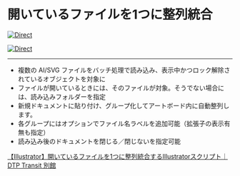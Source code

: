 # 開いているファイルを1つに整列統合

[![Direct](https://img.shields.io/badge/Direct%20Link-SmartBatchImporter.jsx-ffcc00.svg)](https://github.com/swwwitch/illustrator-scripts/blob/master/jsx/SmartBatchImporter.jsx)

[![Direct](https://img.shields.io/badge/Back%20to%20home-All%20scripts-cccccc.svg)](https://github.com/swwwitch/illustrator-scripts/blob/master/README.md)

---

- 複数の AI/SVG ファイルをバッチ処理で読み込み、表示中かつロック解除されているオブジェクトを対象に
- ファイルが開いているときには、そのファイルが対象。そうでない場合には、読み込みフォルダーを指定
- 新規ドキュメントに貼り付け、グループ化してアートボード内に自動整列します。
- 各グループにはオプションでファイル名ラベルを追加可能（拡張子の表示有無も指定）
- 読み込み後のドキュメントを閉じる／閉じないを指定可能

[【Illustrator】開いているファイルを1つに整列統合するIllustratorスクリプト｜DTP Transit 別館](https://note.com/dtp_tranist/n/n8180588e5630)